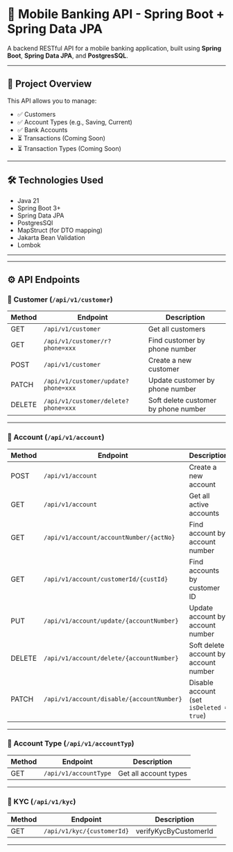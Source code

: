 # 📱 Mobile Banking API - Spring Boot + Spring Data JPA

A backend RESTful API for a mobile banking application, built using **Spring Boot**, **Spring Data JPA**, and **PostgresSQL**.

---

## 🚀 Project Overview

This API allows you to manage:

- ✅ Customers
- ✅ Account Types (e.g., Saving, Current)
- ✅ Bank Accounts
- ⏳ Transactions (Coming Soon)
- ⏳ Transaction Types (Coming Soon)

---

## 🛠 Technologies Used

- Java 21
- Spring Boot 3+
- Spring Data JPA
- PostgresSQl
- MapStruct (for DTO mapping)
- Jakarta Bean Validation
- Lombok

---


---

## ⚙️ API Endpoints

### 🔹 Customer (`/api/v1/customer`)

| Method | Endpoint                            | Description                         |
|--------|-------------------------------------|-------------------------------------|
| GET    | `/api/v1/customer`                  | Get all customers                   |
| GET    | `/api/v1/customer/r?phone=xxx`      | Find customer by phone number       |
| POST   | `/api/v1/customer`                  | Create a new customer               |
| PATCH  | `/api/v1/customer/update?phone=xxx`  | Update customer by phone number      |
| DELETE | `/api/v1/customer/delete?phone=xxx`  | Soft delete customer by phone number |

---

### 🔹 Account (`/api/v1/account`)

| Method | Endpoint                                      | Description                             |
|--------|-----------------------------------------------|-----------------------------------------|
| POST   | `/api/v1/account`                             | Create a new account                    |
| GET    | `/api/v1/account`                             | Get all active accounts                 |
| GET    | `/api/v1/account/accountNumber/{actNo}`       | Find account by account number          |
| GET    | `/api/v1/account/customerId/{custId}`         | Find accounts by customer ID            |
| PUT    | `/api/v1/account/update/{accountNumber}`      | Update account by account number        |
| DELETE | `/api/v1/account/delete/{accountNumber}`      | Soft delete account by account number   |
| PATCH  | `/api/v1/account/disable/{accountNumber}`     | Disable account (set `isDeleted = true`) |

---

### 🔹 Account Type (`/api/v1/accountTyp`)

| Method | Endpoint              | Description            |
|--------|-----------------------|------------------------|
| GET    | `/api/v1/accountType` | Get all account types  |

---

### 🔹 KYC (`/api/v1/kyc`)

| Method | Endpoint                   | Description            |
|--------|----------------------------|------------------------|
| GET    | `/api/v1/kyc/{customerId}` | verifyKycByCustomerId  |

---


